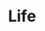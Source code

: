 ---
templateKey: collection
title: Life
image: ../../images/life/taj.jpg
images:
    - image: ../../images/life/bombay.jpg
    - image: ../../images/life/daharti.jpg
    - image: ../../images/life/hamburg.jpg
    - image: ../../images/life/monks.jpg
    - image: ../../images/life/mumbai.jpg
    - image: ../../images/life/taj.jpg
    - image: ../../images/life/tokyo.jpg
    - image: ../../images/life/spain.jpg
    - image: ../../images/life/amsterdam.jpg
    - image: ../../images/life/germany.jpg
    - image: ../../images/life/train.jpg
    - image: ../../images/life/poster.jpg
    - image: ../../images/landing-cover/deli.jpg
    - image: ../../images/life/camper-van.jpg
    - image: ../../images/life/bratislava.jpg
    - image: ../../images/life/air-baloon.jpg
---